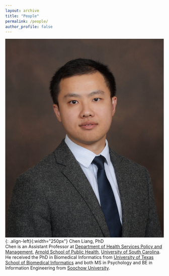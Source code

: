 ```yaml
---
layout: archive
title: "People"
permalink: /people/
author_profile: false
---
```


![image-left](/assets/images/avatar_ChenLiang.jpg){: .align-left}{:width="250px"}
Chen Liang, PhD<br/>
<span style="font-size:6"> Chen is an Assistant Professor at [Department of Health Services Policy and Management](https://www.sc.edu/study/colleges_schools/public_health/study/areas_of_study/health_services_policy_and_management/index.php), [Arnold School of Public Health](https://www.sc.edu/study/colleges_schools/public_health/index.php), [University of South Carolina](https://sc.edu). He received the PhD in Biomedical Informatics from [University of Texas School of Biomedical Informatics](https://sbmi.uth.edu) and both MS in Psychology and BE in Information Engineering from [Soochow University](http://eng.suda.edu.cn). </span>
